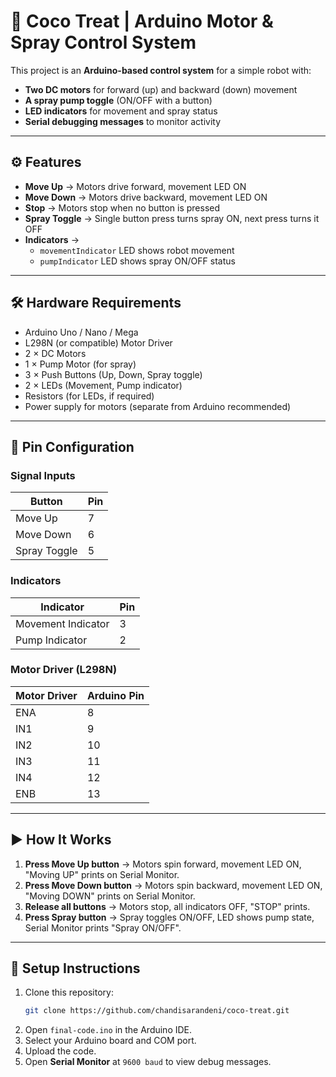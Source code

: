 # 🚜 Coco Treat | Arduino Motor & Spray Control System

This project is an **Arduino-based control system** for a simple robot with:
- **Two DC motors** for forward (up) and backward (down) movement
- **A spray pump toggle** (ON/OFF with a button)
- **LED indicators** for movement and spray status
- **Serial debugging messages** to monitor activity

---

## ⚙️ Features
- **Move Up** → Motors drive forward, movement LED ON  
- **Move Down** → Motors drive backward, movement LED ON  
- **Stop** → Motors stop when no button is pressed  
- **Spray Toggle** → Single button press turns spray ON, next press turns it OFF  
- **Indicators** →  
  - `movementIndicator` LED shows robot movement  
  - `pumpIndicator` LED shows spray ON/OFF status  

---

## 🛠️ Hardware Requirements
- Arduino Uno / Nano / Mega  
- L298N (or compatible) Motor Driver  
- 2 × DC Motors  
- 1 × Pump Motor (for spray)  
- 3 × Push Buttons (Up, Down, Spray toggle)  
- 2 × LEDs (Movement, Pump indicator)  
- Resistors (for LEDs, if required)  
- Power supply for motors (separate from Arduino recommended)  

---

## 📌 Pin Configuration
### Signal Inputs
| Button           | Pin |
|------------------|-----|
| Move Up          | 7   |
| Move Down        | 6   |
| Spray Toggle     | 5   |

### Indicators
| Indicator          | Pin |
|--------------------|-----|
| Movement Indicator | 3   |
| Pump Indicator     | 2   |

### Motor Driver (L298N)
| Motor Driver | Arduino Pin |
|--------------|-------------|
| ENA          | 8   |
| IN1          | 9   |
| IN2          | 10  |
| IN3          | 11  |
| IN4          | 12  |
| ENB          | 13  |

---

## ▶️ How It Works
1. **Press Move Up button** → Motors spin forward, movement LED ON, "Moving UP" prints on Serial Monitor.  
2. **Press Move Down button** → Motors spin backward, movement LED ON, "Moving DOWN" prints on Serial Monitor.  
3. **Release all buttons** → Motors stop, all indicators OFF, "STOP" prints.  
4. **Press Spray button** → Spray toggles ON/OFF, LED shows pump state, Serial Monitor prints "Spray ON/OFF".  

---

## 🔧 Setup Instructions
1. Clone this repository:
   ```bash
   git clone https://github.com/chandisarandeni/coco-treat.git
2. Open `final-code.ino` in the Arduino IDE.
3. Select your Arduino board and COM port.
4. Upload the code.
5. Open **Serial Monitor** at `9600 baud` to view debug messages.
